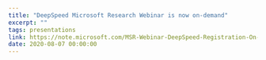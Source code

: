 ```yaml
---
title: "DeepSpeed Microsoft Research Webinar is now on-demand"
excerpt: ""
tags: presentations
link: https://note.microsoft.com/MSR-Webinar-DeepSpeed-Registration-On-Demand.html
date: 2020-08-07 00:00:00
---
```

